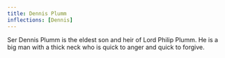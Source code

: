 ```yaml
---
title: Dennis Plumm
inflections: [Dennis]
---
```


Ser Dennis Plumm is the eldest son and heir of Lord Philip Plumm. He is a big man with a thick neck who is quick to anger and quick to forgive.


